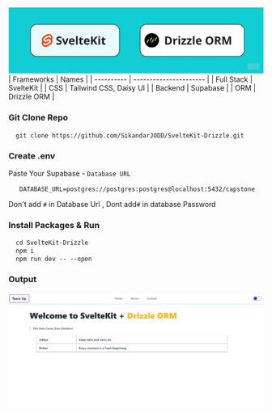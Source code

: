 
![Code](heading.jpg)
| Frameworks | Names |
| ---------- | ---------------------- |
| Full Stack | SvelteKit |
| CSS | Tailwind CSS, Daisy UI |
| Backend | Supabase |
| ORM | Drizzle ORM |

### Git Clone Repo

```
  git clone https://github.com/SikandarJODD/SvelteKit-Drizzle.git
```

### Create .env

Paste Your Supabase - <code>Database URL</code>

```
   DATABASE_URL=postgres://postgres:postgres@localhost:5432/capstone
```

Don't add <code>#</code> in Database Url , Dont add<code>#</code> in database Password

### Install Packages & Run

```
  cd SvelteKit-Drizzle
  npm i
  npm run dev -- --open
```
### Output 
![Output](output.png)
